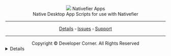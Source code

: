 <div>
<div align="center">
 <a href="https://www.developer-corner.xyz/"><img src="https://raw.githubusercontent.com/DevCorner-Github/DevCorner-Website/main/docs/assets/Logo-Word.png" widht=100%></img></a>
 Nativefier Apps
 <br />
 Native Desktop App Scripts for use with Nativefier
 <br />
 <hr />
 <a href="https://docs.developer-corner.xyz/NATIVE_APPS.html">Details</a> ▫️ <a href="https://github.com/DevCorner-Github/.github/issues">Issues</a> ▫️ <a href="https://discord.me/developer-corner">Support</a>
 <hr />
 Copyright © Developer Corner. All Rights Reserved
 </div>
<details>
 <h1>Instructions</h1>
 <p>Type the following commands in order into Windows Command Prompt to install the required dependecies and then follow the prompts:</p>
 
 ```
  - winget install node.js
  - winget install 9PJPW5LDXLZ5
  - git clone https://github.com/DevCorner-Github/Nativefier-Apps.git
  - cd Nativefier-Apps
  - npm i -g nativefier
  - python3 -m venv project_env
  - pip install castlabs_evs
  - pip castlabs_evs.vmp signup
```
<p>Next to make the DRM Enabled apps work properly, you need to digitally sign them. To do that use the following command(s):</p>

 <b>Netflix:</b><br />
 ```
  - project_env\Scripts\activate.bat
  - pip castlabs_evs.vpm sign-pkg "apps/Netflix/netflix-win32-x64"
 ```

 
 <b>HBO Max:</b><br />
 ```
  - project_env\Scripts\activate.bat
  - pip castlabs_evs.vpm sign-pkg "apps/HBO Max/hbomax-win32-x64/"
 ```

 <b>Disney Plus:</b><br />
 ```
  - project_env\Scripts\activate.bat
  - pip castlabs_evs.vpm sign-pkg "apps/Dinsey Plus/disneyplus-win32-x64/"
 ``` 

 <b>Hulu:</b><br />
 ```
  - project_env\Scripts\activate.bat
  - pip castlabs_evs.vpm sign-pkg "apps/Hulu/hulu-win32-x64/"
 ```
 
 <b>Contour TV:</b><br />
 ```
  - project_env\Scripts\activate.bat
  - pip castlabs_evs.vpm sign-pkg "apps/Contour TV/contour-win32-x64/"
 ```
 
 <b>Spotify:</b><br />
 ```
  - project_env\Scripts\activate.bat
  - pip castlabs_evs.vpm sign-pkg "apps/Spotify/spotify-win32-x64/"
 ```
 
</details>
</div>
